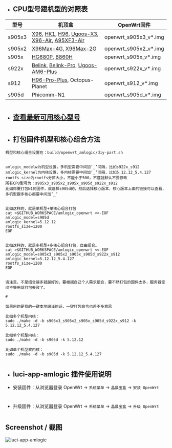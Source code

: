- ## CPU型号跟机型的对照表

| 型号  | 机顶盒 | OpenWrt固件 |
| ---- | ---- | ---- |
| s905x3 | [X96](https://tokopedia.link/uMaH09s41db), [HK1](https://tokopedia.link/xhWeQgTuwfb), [H96](https://tokopedia.link/KuWvwoYuwfb), [Ugoos-X3](https://tokopedia.link/duoIXZpdGgb), [X96-Air](https://tokopedia.link/5WHiETbdGgb), [A95XF3-Air](https://tokopedia.link/ByBL45jdGgb) | openwrt_s905x3_v*.img |
| s905x2 | [X96Max-4G](https://tokopedia.link/HcfLaRzjqeb), [X96Max-2G](https://tokopedia.link/ro207Hsjqeb) | openwrt_s905x2_v*.img |
| s905x | [HG680P](https://tokopedia.link/HbrIbqQcGgb), [B860H](https://tokopedia.link/hnXvHn5uwfb) | openwrt_s905x_v*.img |
| s922x | [Belink](https://tokopedia.link/RAgZmOM41db), [Belink-Pro](https://tokopedia.link/sfTHlfS41db), [Ugoos-AM6-Plus](https://tokopedia.link/pHGKXuV41db) | openwrt_s922x_v*.img |
| s912 | [H96-Pro-Plus](https://tokopedia.link/jb42fsBdGgb), Octopus-Planet | openwrt_s912_v*.img |
| s905d | Phicomm-N1 | openwrt_s905d_v*.img |


#
#

- ## [查看最新可用核心型号](https://github.com/281677160/openwrt-package/tree/kernel/kernel)

#
#

- ## 打包固件机型和核心组合方法 
```
机型和核心组合设置在：build/openwrt_amlogic/diy-part.sh


amlogic_modelw为机型设置，多机型需要中间加‘_’间隔，比如s922x_s912
amlogic_kernel为内核设置，多内核需要中间加‘_’间隔，比如5.12.12_5.4.127
rootfs_size为rootfs分区大小，不能小于500，不懂就默认不要修改
所有CPU型号为：s905x3_s905x2_s905x_s905d_s922x_s912
比如你要打包N1的固件，就选择s905d的，然后选择核心版本，核心版本上面的链接可以查看，多机型跟多核心都要中间加‘_’


比如这样的，就是单机型+单核心组合打包
cat >$GITHUB_WORKSPACE/amlogic_openwrt <<-EOF
amlogic_model=s905d
amlogic_kernel=5.12.12
rootfs_size=1200
EOF


比如这样的，就是多机型+多核心组合打包，自由组合。
cat >$GITHUB_WORKSPACE/amlogic_openwrt <<-EOF
amlogic_model=s905x3_s905x2_s905x_s905d_s922x_s912
amlogic_kernel=5.12.12_5.4.127
rootfs_size=1200
EOF


请注意，不是组合越多就越好的，要根据自己个人需求组合，要不然打包的固件太多，服务器空间不够用就打包失败了。

#

如果用的是我的一键本地编译的话，一键打包命令也差不多意思

比如多个机型内核：
sudo ./make -d -b s905x3_s905x2_s905x_s905d_s922x_s912 -k 5.12.12_5.4.127

比如单个机型内核：
sudo ./make -d -b s905d -k 5.12.12

比如单个机型双内核：
sudo ./make -d -b s905d -k 5.12.12_5.4.127

```

#
#
#

- ## luci-app-amlogic 插件使用说明

- 安装固件：从浏览器登录 OpenWrt  → `系统菜单` → `晶晨宝盒` → `安装 OpenWrt`
#
- 升级固件：从浏览器登录 OpenWrt  → `系统菜单` → `晶晨宝盒` → `升级 OpenWrt`
#

## Screenshot / 截图

![luci-app-amlogic](https://user-images.githubusercontent.com/68696949/121277810-f9ebd800-c903-11eb-9bf4-7c2b11f9a1d3.gif)
